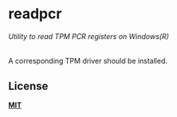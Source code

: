 # readpcr
###### Utility to read TPM PCR registers on Windows(R)

A corresponding TPM driver should be installed.

## License
[**MIT**](/LICENSE?raw=true)
